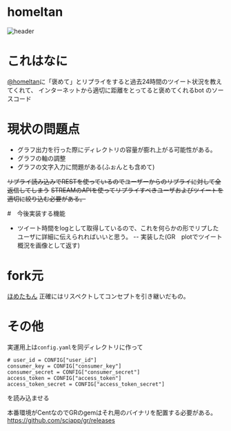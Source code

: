 # homeltan
![header](https://github.com/alt9800/homeltan/blob/main/%E3%83%98%E3%83%83%E3%82%BF%E3%82%99%E8%A4%92%E3%82%81%E3%82%8B%E3%81%9F%E3%82%93_%E7%B8%AE%E5%B0%8F.png)

# これはなに
[@homeltan](https://twitter.com/homeltan)に「褒めて」とリプライをすると過去24時間のツイート状況を教えてくれて、
インターネットから適切に距離をとってると褒めてくれるbot
のソースコード

 # 現状の問題点
 
 - グラフ出力を行った際にディレクトリの容量が膨れ上がる可能性がある。
 - グラフの軸の調整
 - グラフの文字入力に問題がある(ふぉんとも含めて)
 
 ~~リプライ読み込みでRESTを使っているのでユーザーからのリプライに対して全返信してしまう~~
 ~~STREAMのAPIを使ってリプライすべきユーザおよびツイートを適切に絞り込む必要がある。~~


#　今後実装する機能

- ツイート時間をlogとして取得しているので、これを何らかの形でリプしたユーザに詳細に伝えられればいいと思う。
-- 実装した(GR　plotでツイート概況を画像として返す)

# fork元
[ほめたもん](https://github.com/seven320/metamon_code)
正確にはリスペクトしてコンセプトを引き継いだもの。

# その他
実運用上は`config.yaml`を同ディレクトリに作って
```
# user_id = CONFIG["user_id"]
consumer_key = CONFIG["consumer_key"]
consumer_secret = CONFIG["consumer_secret"]
access_token = CONFIG["access_token"]
access_token_secret = CONFIG["access_token_secret"]
```
を読み込ませる


本番環境がCentなのでGRのgemはそれ用のバイナリを配置する必要がある。
https://github.com/sciapp/gr/releases
